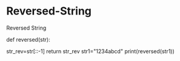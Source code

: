 # Reversed-String
Reversed String

def reversed(str):
  
  str_rev=str[::-1]
  return str_rev
str1="1234abcd"
print(reversed(str1))
